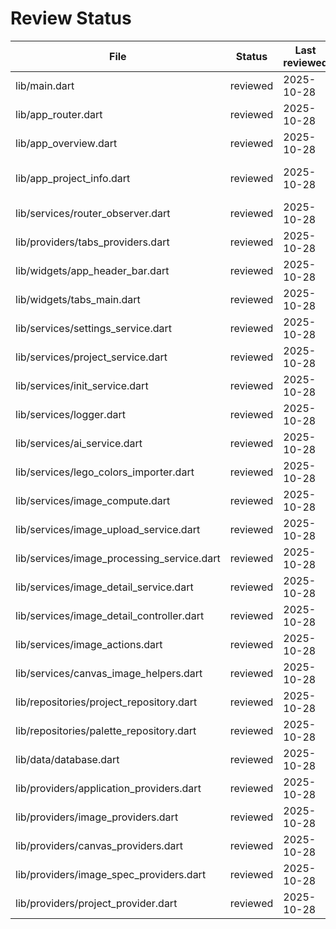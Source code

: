 # Review Status

| File | Status | Last reviewed | Notes |
| --- | --- | --- | --- |
| lib/main.dart | reviewed | 2025-10-28 | Entry point, router boot |
| lib/app_router.dart | reviewed | 2025-10-28 | ShellRoute + tabs/nav sync |
| lib/app_overview.dart | reviewed | 2025-10-28 | Overview page, gallery, filters |
| lib/app_project_info.dart | reviewed | 2025-10-28 | Project shell, side menu/panel |
| lib/services/router_observer.dart | reviewed | 2025-10-28 | Tabs sync on navigation |
| lib/providers/tabs_providers.dart | reviewed | 2025-10-28 | Tabs state + service |
| lib/widgets/app_header_bar.dart | reviewed | 2025-10-28 | Header tabs UI |
| lib/widgets/tabs_main.dart | reviewed | 2025-10-28 | Tab widgets |
| lib/services/settings_service.dart | reviewed | 2025-10-28 | Settings cache + DB |
| lib/services/project_service.dart | reviewed | 2025-10-28 | Project ops wrapper |
| lib/services/init_service.dart | reviewed | 2025-10-28 | One-time init tasks |
| lib/services/logger.dart | reviewed | 2025-10-28 | Logging helper |
| lib/services/ai_service.dart | reviewed | 2025-10-28 | Gemini import wrapper |
| lib/services/lego_colors_importer.dart | reviewed | 2025-10-28 | CSV import |
| lib/services/image_compute.dart | reviewed | 2025-10-28 | Isolate helpers |
| lib/services/image_upload_service.dart | reviewed | 2025-10-28 | Insert + decode |
| lib/services/image_processing_service.dart | reviewed | 2025-10-28 | Python/OpenCV ops |
| lib/services/image_detail_service.dart | reviewed | 2025-10-28 | Unit/resize orchestration |
| lib/services/image_detail_controller.dart | reviewed | 2025-10-28 | Controller for detail |
| lib/services/image_actions.dart | reviewed | 2025-10-28 | High-level action |
| lib/services/canvas_image_helpers.dart | reviewed | 2025-10-28 | Preview size helpers |
| lib/repositories/project_repository.dart | reviewed | 2025-10-28 | CRUD + streams |
| lib/repositories/palette_repository.dart | reviewed | 2025-10-28 | Palettes + joins |
| lib/data/database.dart | reviewed | 2025-10-28 | Schema + migrations |
| lib/providers/application_providers.dart | reviewed | 2025-10-28 | Core graph + UI state |
| lib/providers/image_providers.dart | reviewed | 2025-10-28 | Image bytes/dpi/phys |
| lib/providers/canvas_providers.dart | reviewed | 2025-10-28 | Canvas preview state |
| lib/providers/image_spec_providers.dart | reviewed | 2025-10-28 | Unit defaults |
| lib/providers/project_provider.dart | reviewed | 2025-10-28 | Project streams + logic |
